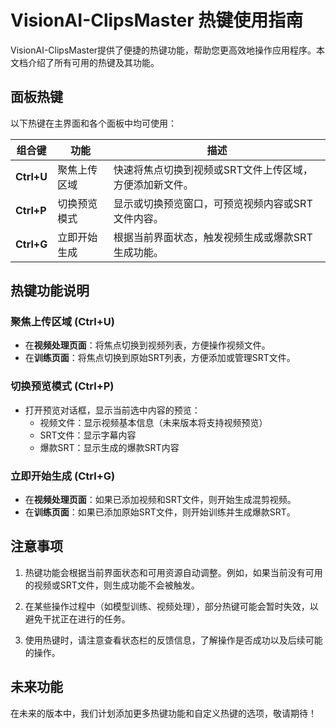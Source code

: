 # VisionAI-ClipsMaster 热键使用指南

VisionAI-ClipsMaster提供了便捷的热键功能，帮助您更高效地操作应用程序。本文档介绍了所有可用的热键及其功能。

## 面板热键

以下热键在主界面和各个面板中均可使用：

| 组合键 | 功能 | 描述 |
|-------|------|------|
| **Ctrl+U** | 聚焦上传区域 | 快速将焦点切换到视频或SRT文件上传区域，方便添加新文件。|
| **Ctrl+P** | 切换预览模式 | 显示或切换预览窗口，可预览视频内容或SRT文件内容。|
| **Ctrl+G** | 立即开始生成 | 根据当前界面状态，触发视频生成或爆款SRT生成功能。|

## 热键功能说明

### 聚焦上传区域 (Ctrl+U)

- 在**视频处理页面**：将焦点切换到视频列表，方便操作视频文件。
- 在**训练页面**：将焦点切换到原始SRT列表，方便添加或管理SRT文件。

### 切换预览模式 (Ctrl+P)

- 打开预览对话框，显示当前选中内容的预览：
  - 视频文件：显示视频基本信息（未来版本将支持视频预览）
  - SRT文件：显示字幕内容
  - 爆款SRT：显示生成的爆款SRT内容

### 立即开始生成 (Ctrl+G)

- 在**视频处理页面**：如果已添加视频和SRT文件，则开始生成混剪视频。
- 在**训练页面**：如果已添加原始SRT文件，则开始训练并生成爆款SRT。

## 注意事项

1. 热键功能会根据当前界面状态和可用资源自动调整。例如，如果当前没有可用的视频或SRT文件，则生成功能不会被触发。

2. 在某些操作过程中（如模型训练、视频处理），部分热键可能会暂时失效，以避免干扰正在进行的任务。

3. 使用热键时，请注意查看状态栏的反馈信息，了解操作是否成功以及后续可能的操作。

## 未来功能

在未来的版本中，我们计划添加更多热键功能和自定义热键的选项，敬请期待！ 